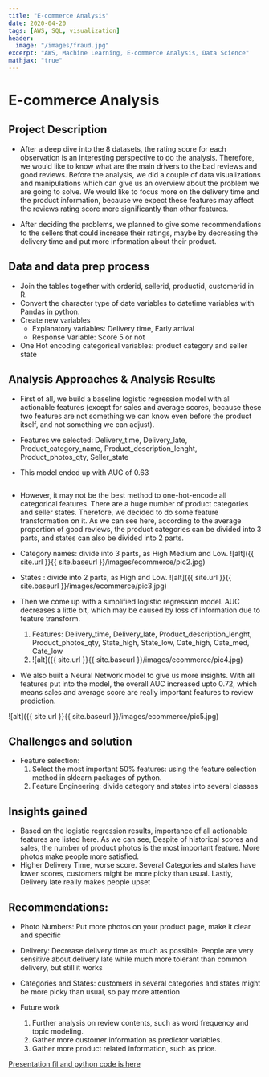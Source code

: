 ```yaml
---
title: "E-commerce Analysis"
date: 2020-04-20
tags: [AWS, SQL, visualization]
header:
  image: "/images/fraud.jpg"
excerpt: "AWS, Machine Learning, E-commerce Analysis, Data Science"
mathjax: "true"
---
```


# E-commerce Analysis

## Project Description

* After a deep dive into the 8 datasets, the rating score for each observation is an interesting perspective to do the analysis. Therefore, we would like to know what are the main drivers to the bad reviews and good reviews. Before the analysis, we did a couple of data visualizations and manipulations which can give us an overview about the problem we are going to solve. We would like to focus more on the delivery time and the product information, because we expect these features may affect the reviews rating score more significantly than other features. 

* After deciding the problems, we planned to give some recommendations to the sellers that could increase their ratings, maybe by decreasing the delivery time and put more information about their product. 


## Data and data prep process

* Join the tables together with orderid, sellerid, productid, customerid in R.
* Convert the character type of date variables to datetime variables with Pandas in python.
* Create new variables
    * Explanatory variables: Delivery time, Early arrival
    * Response Variable: Score 5 or not
* One Hot encoding categorical variables: product category and seller state


## Analysis Approaches & Analysis Results

* First of all, we build a baseline logistic regression model with all actionable features (except for sales and average scores, because these two features are not something we can know even before the product itself, and not something we can adjust).

* Features we selected: Delivery_time, Delivery_late, Product_category_name, Product_description_lenght, Product_photos_qty, Seller_state

* This model ended up with AUC of 0.63
<img src="{{ site.url }}{{ site.baseurl }}/images/ecommerce/pic1.jpg" alt="">

* However, it may not be the best method to one-hot-encode all categorical features. There are a huge number of product categories and seller states. Therefore, we decided to do some feature transformation on it. As we can see here, according to the average proportion of good reviews, the product categories can be divided into 3 parts, and states can also be divided into 2 parts. 

* Category names: divide into 3 parts, as High Medium and Low.
![alt]({{ site.url }}{{ site.baseurl }}/images/ecommerce/pic2.jpg)

* States : divide into 2 parts, as High and Low.
![alt]({{ site.url }}{{ site.baseurl }}/images/ecommerce/pic3.jpg)

* Then we come up with a simplified logistic regression model. AUC decreases a little bit, which may be caused by loss of information due to feature transform. 
    1. Features: Delivery_time, Delivery_late, Product_description_lenght, Product_photos_qty, State_high, State_low, Cate_high, Cate_med, Cate_low
    2. ![alt]({{ site.url }}{{ site.baseurl }}/images/ecommerce/pic4.jpg)


* We also built a Neural Network model to give us more insights. With all features put into the model, the overall AUC increased upto 0.72, which means sales and average score are really important features to review prediction. 

![alt]({{ site.url }}{{ site.baseurl }}/images/ecommerce/pic5.jpg)


## Challenges and solution

* Feature selection:
    1. Select the most important 50% features: using the feature selection method in sklearn packages of python. 
    2. Feature Engineering: divide category and states into several classes

## Insights gained

* Based on the logistic regression results, importance of all actionable features are listed here. As we can see, Despite of historical scores and sales, the number of product photos is the most important feature. More photos make people more satisfied. 
* Higher Delivery Time, worse score. Several Categories and states have lower scores, customers might be more picky than usual. Lastly, Delivery late really makes people upset

## Recommendations:
* Photo Numbers: Put more photos on your product page, make it clear and specific
* Delivery: Decrease delivery time as much as possible. People are very sensitive about delivery late while much more tolerant than common delivery, but still it works
* Categories and States: customers in several categories and states might be more picky than usual, so pay more attention

* Future work
    1. Further analysis on review contents, such as word frequency and topic modeling.
    2. Gather more customer information as predictor variables.
    3. Gather more product related information, such as price. 
 


[Presentation fil and python code is here](https://github.com/siyulai100/E-commerce)
